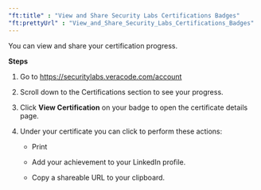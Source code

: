 ```yaml
---
"ft:title" : "View and Share Security Labs Certifications Badges"
"ft:prettyUrl" : "View_and_Share_Security_Labs_Certifications_Badges"
---
```

You can view and share your certification progress.

<p font-size="13pt"><b>Steps</b></p>

1. Go to https://securitylabs.veracode.com/account

2. Scroll down to the Certifications section to see your progress.

3. Click **View Certification** on your badge to open the certificate details page.

4. Under your certificate you can click to perform these actions:

    - Print

    - Add your achievement to your LinkedIn profile.
    
    - Copy a shareable URL to your clipboard.
